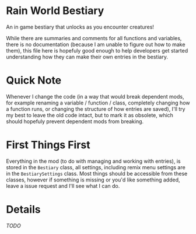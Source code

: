 # Rain World Bestiary
An in game bestiary that unlocks as you encounter creatures!

While there are summaries and comments for all functions and variables, there is no documentation (because I am unable to figure out how to make them), this file here is hopefuly good enough to help developers get started understanding how they can make their own entries in the bestiary.

# Quick Note
Whenever I change the code (in a way that would break dependent mods, for example renaming a variable / function / class, completely changing how a function runs, or changing the structure of how entries are saved), I'll try my best to leave the old code intact, but to mark it as obsolete, which should hopefuly prevent dependent mods from breaking.

# First Things First
Everything in the mod (to do with managing and working with entries), is stored in the `Bestiary` class, all settings, including remix menu settings are in the `BestiarySettings` class. Most things should be accessible from these classes, however if something is missing or you'd like something added, leave a issue request and I'll see what I can do.

# Details
*TODO*
